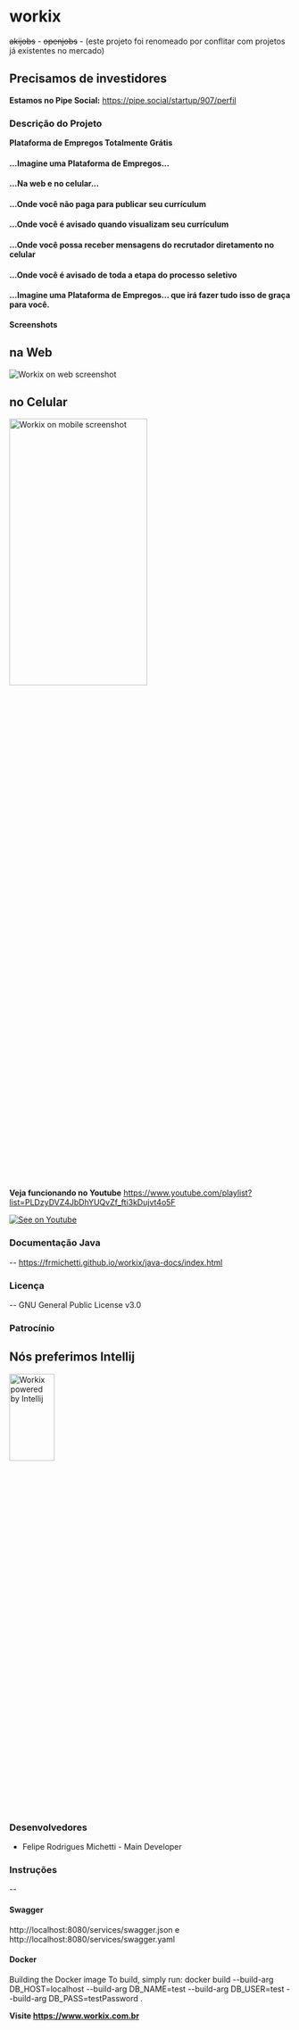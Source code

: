 # workix
~~akijobs~~ - ~~openjobs~~ - (este projeto foi renomeado por conflitar com projetos já existentes no mercado)

## Precisamos de investidores
**Estamos no Pipe Social:**
https://pipe.social/startup/907/perfil

### Descrição do Projeto
**Plataforma de Empregos Totalmente Grátis**

#### ...Imagine uma Plataforma de Empregos...

#### ...Na web e no celular...

#### ...Onde você não paga para publicar seu currículum

#### ...Onde você é avisado quando visualizam seu currículum

#### ...Onde você possa receber mensagens do recrutador diretamento no celular

#### ...Onde você é avisado de toda a etapa do processo seletivo

#### ...Imagine uma Plataforma de Empregos... que irá fazer tudo isso de graça para você.

**Screenshots**

## na Web
<img src="https://workix.com.br/docs/web.png" title="Workix on web screenshot">

## no Celular
<img src="https://workix.com.br/docs/android.png" title="Workix on mobile screenshot" width="70%" height="35%">

**Veja funcionando no Youtube**
https://www.youtube.com/playlist?list=PLDzyDVZ4JbDhYUQvZf_fti3kDujvt4o5F

[![See on Youtube](https://workix.com.br/docs/workix.gif)](https://www.youtube.com/playlist?list=PLDzyDVZ4JbDhYUQvZf_fti3kDujvt4o5F)


### Documentação Java
--
https://frmichetti.github.io/workix/java-docs/index.html

### Licença
--
GNU General Public License v3.0

### Patrocínio
**Nós preferimos Intellij**
--
<img src="https://workix.com.br/docs/jet-brains-logos/logo-variant-4.png" title="Workix powered by Intellij" width="40%" height="20%">

### Desenvolvedores
 * Felipe Rodrigues Michetti - Main Developer

### Instruções 
--
#### Swagger

http://localhost:8080/services/swagger.json
e
http://localhost:8080/services/swagger.yaml

#### Docker
Building the Docker image
To build, simply run:
docker build --build-arg DB_HOST=localhost --build-arg DB_NAME=test --build-arg DB_USER=test --build-arg DB_PASS=testPassword .


**Visite https://www.workix.com.br**
